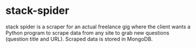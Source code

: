 # stack-spider
stack spider is a scraper for an actual freelance gig where the client wants a Python program to scrape data from any site to grab new questions (question title and URL). Scraped data is stored in MongoDB.
